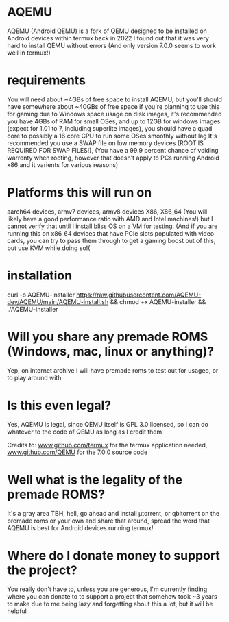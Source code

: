 # AQEMU
AQEMU (Android QEMU) is a fork of QEMU designed to be installed on Android devices within termux 
back in 2022 I found out that it was very hard to install QEMU without errors (And only version 7.0.0 seems to work well in termux!)

# requirements
You will need about ~4GBs of free space to install AQEMU, but you'll should have somewhere about ~40GBs of free space if you're planning to use this for gaming due to Windows space usage on disk images, it's recommended you have 4GBs of RAM for small OSes, and up to 12GB for windows images (expect for 1.01 to 7, including superlite images), you should have a quad core to possibly a 16 core CPU to run some OSes smoothly without lag It's recommended you use a SWAP file on low memory devices (ROOT IS REQUIRED FOR SWAP FILES!), (You have a 99.9 percent chance of voiding warrenty when rooting, however that doesn't apply to PCs running Android x86 and it varients for various reasons)
# Platforms this will run on
aarch64 devices, armv7 devices, armv8 devices X86, X86_64 (You will likely have a good performance ratio with AMD and Intel machines!) but I cannot verify that until I install bliss OS on a VM for testing, (And if you are running this on x86_64 devices that have PCIe slots populated with video cards, you can try to pass them through to get a gaming boost out of this, but use KVM while doing so!(
# installation
curl -o AQEMU-installer https://raw.githubusercontent.com/AQEMU-dev/AQEMU/main/AQEMU-install.sh && chmod +x AQEMU-installer && ./AQEMU-installer
# Will you share any premade ROMS (Windows, mac, linux or anything)?

Yep, on internet archive I will have premade roms to test out for usageo, or to play around with

# Is this even legal?

Yes, AQEMU is legal, since QEMU itself is GPL 3.0 licensed, so I can do whatever to the code of QEMU as long as I credit them

Credits to: www.github.com/termux for the termux application needed, www.github.com/QEMU for the 7.0.0 source code

# Well what is the legality of the premade ROMS?

It's a gray area TBH, hell, go ahead and install µtorrent, or qbitorrent on the premade roms or your own and share that around, spread the word that AQEMU is best for Android devices running termux!

# Where do I donate money to support the project?

You really don't have to, unless you are generous, I'm currently finding where you can donate to to support a project that somehow took ~3 years to make due to me being lazy and forgetting about this a lot, but it will be helpful
